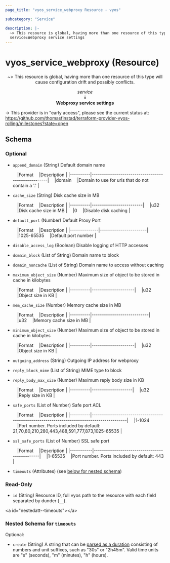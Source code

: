 ```yaml
---
page_title: "vyos_service_webproxy Resource - vyos"

subcategory: "Service"

description: |- 
  ~> This resource is global, having more than one resource of this type will cause configuration drift and possibly conflicts.
  service⯯Webproxy service settings
---
```


# vyos_service_webproxy (Resource)
<center>

~> This resource is global, having more than one resource of this type will cause configuration drift and possibly conflicts.

*service*  
⯯  
**Webproxy service settings**


</center>

-> This provider is in "early access", please see the current status at: https://github.com/thomasfinstad/terraform-provider-vyos-rolling/milestones?state=open

## Schema

### Optional

- `append_domain` (String) Default domain name

    &emsp;|Format  &emsp;|Description                                       |
    |----------|----------------------------------------------------|
    &emsp;|domain  &emsp;|Domain to use for urls that do not contain a &#39;.&#39;  |
- `cache_size` (String) Disk cache size in MB

    &emsp;|Format  &emsp;|Description            |
    |----------|-------------------------|
    &emsp;|u32     &emsp;|Disk cache size in MB  |
    &emsp;|0       &emsp;|Disable disk caching   |
- `default_port` (Number) Default Proxy Port

    &emsp;|Format      &emsp;|Description          |
    |--------------|-----------------------|
    &emsp;|1025-65535  &emsp;|Default port number  |
- `disable_access_log` (Boolean) Disable logging of HTTP accesses
- `domain_block` (List of String) Domain name to block
- `domain_noncache` (List of String) Domain name to access without caching
- `maximum_object_size` (Number) Maximum size of object to be stored in cache in kilobytes

    &emsp;|Format  &emsp;|Description        |
    |----------|---------------------|
    &emsp;|u32     &emsp;|Object size in KB  |
- `mem_cache_size` (Number) Memory cache size in MB

    &emsp;|Format  &emsp;|Description               |
    |----------|----------------------------|
    &emsp;|u32     &emsp;|Memory cache size in MB   |
- `minimum_object_size` (Number) Maximum size of object to be stored in cache in kilobytes

    &emsp;|Format  &emsp;|Description        |
    |----------|---------------------|
    &emsp;|u32     &emsp;|Object size in KB  |
- `outgoing_address` (String) Outgoing IP address for webproxy
- `reply_block_mime` (List of String) MIME type to block
- `reply_body_max_size` (Number) Maximum reply body size in KB

    &emsp;|Format  &emsp;|Description       |
    |----------|--------------------|
    &emsp;|u32     &emsp;|Reply size in KB  |
- `safe_ports` (List of Number) Safe port ACL

    &emsp;|Format  &emsp;|Description                                                                              |
    |----------|-------------------------------------------------------------------------------------------|
    &emsp;|1-1024  &emsp;|Port number. Ports included by default: 21,70,80,210,280,443,488,591,777,873,1025-65535  |
- `ssl_safe_ports` (List of Number) SSL safe port

    &emsp;|Format   &emsp;|Description                                  |
    |-----------|-----------------------------------------------|
    &emsp;|1-65535  &emsp;|Port number. Ports included by default: 443  |
- `timeouts` (Attributes) (see [below for nested schema](#nestedatt--timeouts))

### Read-Only

- `id` (String) Resource ID, full vyos path to the resource with each field separated by dunder (`__`).

&lt;a id=&#34;nestedatt--timeouts&#34;&gt;&lt;/a&gt;
### Nested Schema for `timeouts`

Optional:

- `create` (String) A string that can be [parsed as a duration](https://pkg.go.dev/time#ParseDuration) consisting of numbers and unit suffixes, such as &#34;30s&#34; or &#34;2h45m&#34;. Valid time units are &#34;s&#34; (seconds), &#34;m&#34; (minutes), &#34;h&#34; (hours).  
